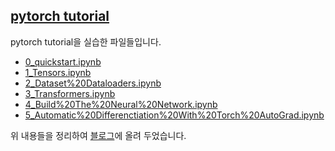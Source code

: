 ## [pytorch tutorial](https://pytorch.org/tutorials/beginner/basics/intro.html)

pytorch tutorial을 실습한 파일들입니다.

- [0_quickstart.ipynb](https://github.com/LeeJeaHyuk/dacon/blob/master/torch_tutorial/0_quickstart.ipynb)
- [1_Tensors.ipynb](https://github.com/LeeJeaHyuk/dacon/blob/master/torch_tutorial/1_Tensors.ipynb)
- [2_Dataset%20Dataloaders.ipynb](https://github.com/LeeJeaHyuk/dacon/blob/master/torch_tutorial/2_Dataset%20Dataloaders.ipynb)
- [3_Transformers.ipynb](https://github.com/LeeJeaHyuk/dacon/blob/master/torch_tutorial/3_Transformers.ipynb)
- [4_Build%20The%20Neural%20Network.ipynb](https://github.com/LeeJeaHyuk/dacon/blob/master/torch_tutorial/4_Build%20The%20Neural%20Network.ipynb)
- [5_Automatic%20Differenctiation%20With%20Torch%20AutoGrad.ipynb](https://github.com/LeeJeaHyuk/dacon/blob/master/torch_tutorial/5_Automatic%20Differenctiation%20With%20Torch%20AutoGrad.ipynb)




위 내용들을 정리하여 [블로그](https://leejeahyuk.github.io/categories/#pytorch)에 올려 두었습니다.


